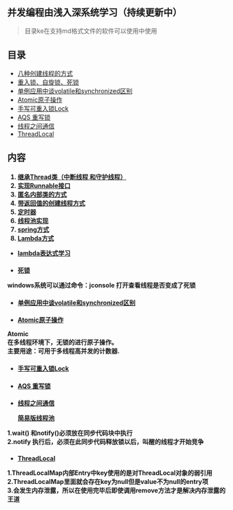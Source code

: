 ## 并发编程由浅入深系统学习（持续更新中）

> 目录ke在支持md格式文件的软件可以使用中使用
## 目录
- [八种创建线程的方式](#0)
- [重入锁、自旋锁、死锁](#1)
- [单例应用中谈volatile和synchronized区别](#2)
- [Atomic原子操作](#3)
- [手写可重入锁Lock](#4)
- [AQS 重写锁](#5)
- [线程之间通信](#7)
- [ThreadLocal](#8)



## 内容
<h4 id="0" />

1. [继承Thread类（中断线程 和守护线程）](./src/main/java/top/lfyao/thread/threadImplementMethod/MethodOne.java)
2. [实现Runnable接口](./src/main/java/top/lfyao/thread/threadImplementMethod/MethodTwo.java)
3. [匿名内部类的方式](./src/main/java/top/lfyao/thread/threadImplementMethod/MethodThree.java)
4. [带返回值的创建线程方式](./src/main/java/top/lfyao/thread/threadImplementMethod/MethodFour.java)
5. [定时器](./src/main/java/top/lfyao/thread/threadImplementMethod/MethodFive.java)
6. [线程池实现](./src/main/java/top/lfyao/thread/threadImplementMethod/MethodSix.java)
7. [spring方式](./src/main/java/top/lfyao/thread/threadImplementMethod/MethodSeven.java)
8. [Lambda方式](./src/main/java/top/lfyao/thread/threadImplementMethod/MethodEightLambda.java)
- [lambda表达式学习](./src/main/java/top/lfyao/thread/threadImplementMethod/LambdaTest.java)


<h4 id="1" />

- [死锁](./src/main/java/top/lfyao/thread/lock/DeadLock.java)

<span>
windows系统可以通过命令：jconsole 打开查看线程是否变成了死锁
<span/>

<h4 id="2" />

- [单例应用中谈volatile和synchronized区别](./src/main/java/top/lfyao/thread/lock/VolatileLock.java)

<h4 id="3" />

- [Atomic原子操作](./src/main/java/top/lfyao/thread/lock/AtomicOperator.java)

<span>
Atomic<br/>
在多线程环境下，无锁的进行原子操作。<br/>
主要用途：可用于多线程高并发的计数器.
<span/>

<h4 id="4" />

- [手写可重入锁Lock](src/main/java/top/lfyao/thread/lockImplement/MyLock.java)

<h4 id="5" />

- [AQS 重写锁](src/main/java/top/lfyao/thread/lockImplement/MyLock2.java)

<h4 id="7" />

- [线程之间通信](./src/main/java/top/lfyao/thread/threadCommunication/Demo.java)

    [简易版线程池](./src/main/java/top/lfyao/thread/threadCommunication/DatePool2.java)

<span>
1.wait() 和notify()必须放在同步代码块中执行<br/>
2.notify 执行后，必须在此同步代码释放锁以后，叫醒的线程才开始竞争<br/>
<span/>


<h4 id="8" />

- [ThreadLocal](./src/main/java/top/lfyao/thread/threadCommunication/threadLocal/ThreadLocalDemo.java)

<span>
1.ThreadLocalMap内部Entry中key使用的是对ThreadLocal对象的弱引用<br/>
2.ThreadLocalMap里面就会存在key为null但是value不为null的entry项<br/>
3.会发生内存泄露，所以在使用完毕后即使调用remove方法才是解决内存泄露的王道
<span/>
